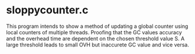 # sloppycounter.c

This program intends to show a method of updating a global counter using local counters of multiple threads.
Proofing that the GC values accuracy and the overhead time are dependent on the chosen threshold value S.
A large threshold leads to small OVH but inaccurete GC value and vice versa. 


